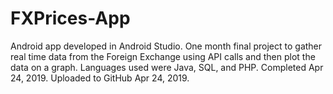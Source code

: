 # FXPrices-App
Android app developed in Android Studio. One month final project to gather real time data from the Foreign Exchange using API calls and then plot the data on a graph. Languages used were Java, SQL, and PHP. Completed Apr 24, 2019. Uploaded to GitHub Apr 24, 2019.
